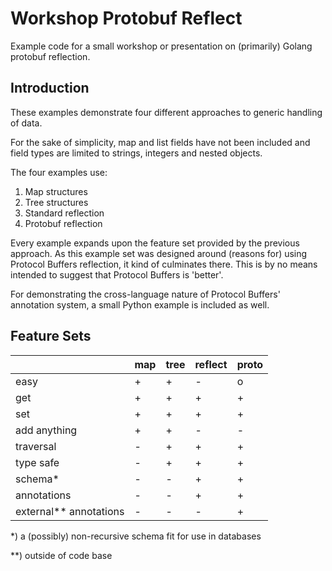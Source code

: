 # Workshop Protobuf Reflect

Example code for a small workshop or presentation on (primarily) Golang
protobuf reflection.

## Introduction

These examples demonstrate four different approaches to generic handling of
data.

For the sake of simplicity, map and list fields have not been included and
field types are limited to strings, integers and nested objects.

The four examples use:

1. Map structures
2. Tree structures
3. Standard reflection
4. Protobuf reflection

Every example expands upon the feature set provided by the previous approach.
As this example set was designed around (reasons for) using Protocol Buffers
reflection, it kind of culminates there. This is by no means intended to 
suggest that Protocol Buffers is 'better'.

For demonstrating the cross-language nature of Protocol Buffers' annotation
system, a small Python example is included as well.

## Feature Sets

|                        | map | tree | reflect | proto |
|------------------------|-----|------|---------|-------|
| easy                   | +   | +    | -       | o     |
| get                    | +   | +    | +       | +     |
| set                    | +   | +    | +       | +     |
| add anything           | +   | +    | -       | -     |
| traversal              | -   | +    | +       | +     |
| type safe              | -   | +    | +       | +     |
| schema*                | -   | -    | +       | +     |
| annotations            | -   | -    | +       | +     |
| external** annotations | -   | -    | -       | +     |

*) a (possibly) non-recursive schema fit for use in databases

**) outside of code base
